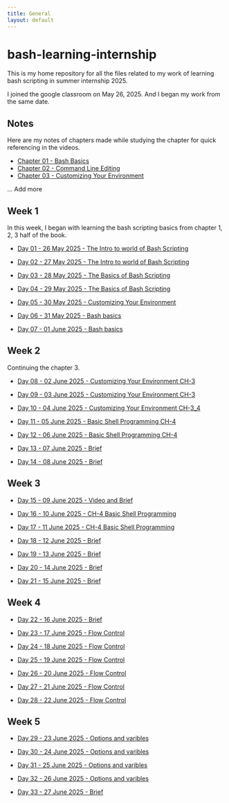 ```yaml
---
title: General
layout: default
---
```


# bash-learning-internship

This is my home repository for all the files related to my work of learning bash scripting in summer internship 2025.

I joined the google classroom on May 26, 2025. And I began my work from the same date.

## Notes

Here are my notes of chapters made while studying the chapter for quick referencing in the videos.

- [Chapter 01 - Bash Basics](/notes/01_bash_basics/notes_01.md)
- [Chapter 02 - Command Line Editing](/notes/01_bash_basics/notes_01.md)
- [Chapter 03 - Customizing Your Environment](/notes/03_customizing_your_env/notes_03.md)

... Add more

## Week 1

In this week, I began with learning the bash scripting basics from chapter 1, 2, 3 half of the book.

- [Day 01 - 26 May 2025 - The Intro to world of Bash Scripting](/week-1/26_may_intro.md)

- [Day 02 - 27 May 2025 - The Intro to world of Bash Scripting](/week-1/27_may_intro.md)

- [Day 03 - 28 May 2025 - The Basics of Bash Scripting](/week-1/28_may_ch1_2.md)

- [Day 04 - 29 May 2025 - The Basics of Bash Scripting](/week-1/29_may_ch2_3.md)

- [Day 05 - 30 May 2025 - Customizing Your Environment](/week-1/30_may_ch3.md)

- [Day 06 - 31 May 2025 - Bash basics](/week-1/31_may_brief.md)

- [Day 07 - 01 June 2025 - Bash basics](/week-1/01_june_video.md)

## Week 2

Continuing the chapter 3.

- [Day 08 - 02 June 2025 - Customizing Your Environment CH-3](/week-2/02_June_ch-3.md)

- [Day 09 - 03 June 2025 - Customizing Your Environment CH-3](/week-2/03_june_ch-3.md)

- [Day 10 - 04 June 2025 - Customizing Your Environment CH-3_4](/week-2/04_june_ch-3_4.md)

- [Day 11 - 05 June 2025 - Basic Shell Programming CH-4](/week-2/05_june_ch-4.md)

- [Day 12 - 06 June 2025 - Basic Shell Programming CH-4](/week-2/06_june_ch-4.md)

- [Day 13 - 07 June 2025 - Brief](/week-2/07_june_brief.md)

- [Day 14 - 08 June 2025 - Brief](/week-2/08_june_brief.md)


## Week 3

- [Day 15 - 09 June 2025 - Video and Brief](/week-3/09_june_brief.md)

- [Day 16 - 10 June 2025 - CH-4 Basic Shell Programming](/week-3/10_june_ch-4.md)

- [Day 17 - 11 June 2025 - CH-4 Basic Shell Programming](/week-3/11_june_ch-4.md)

- [Day 18 - 12 June 2025 - Brief](/week-3/12_june_brief.md)

- [Day 19 - 13 June 2025 - Brief](/week-3/13_june_brief.md)

- [Day 20 - 14 June 2025 - Brief](/week-3/14_june_brief.md)

- [Day 21 - 15 June 2025 - Brief](/week-3/15_june_brief.md)

## Week 4

- [Day 22 - 16 June 2025 - Brief](/week-4/16_june_brief.md)

- [Day 23 - 17 June 2025 - Flow Control](/week-4/17_june_ch-5.md)

- [Day 24 - 18 June 2025 - Flow Control](/week-4/18_june_ch-5.md)

- [Day 25 - 19 June 2025 - Flow Control](/week-4/19_june_ch-5.md)

- [Day 26 - 20 June 2025 - Flow Control](/week-4/20_june_ch-5.md)

- [Day 27 - 21 June 2025 - Flow Control](/week-4/21_june_ch-5.md)

- [Day 28 - 22 June 2025 - Flow Control](/week-4/22_june_ch-5.md)

## Week 5

- [Day 29 - 23 June 2025 - Options and varibles](/week-5/23_june_ch-6.md)

- [Day 30 - 24 June 2025 - Options and varibles](/week-5/24_june_ch-6.md)

- [Day 31 - 25 June 2025 - Options and varibles](/week-5/25_june_ch-6.md)

- [Day 32 - 26 June 2025 - Options and varibles](/week-5/26_june_ch-6.md)

- [Day 33 - 27 June 2025 - Brief](/week-5/27_june_brief.md)
